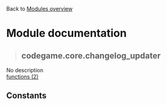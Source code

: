 Back to [Modules overview](https://github.com/pyrustic/codegame/blob/master/docs/modules/README.md)
  
# Module documentation
>## codegame.core.changelog\_updater
No description
<br>
[functions (2)](https://github.com/pyrustic/codegame/blob/master/docs/modules/content/codegame.core.changelog_updater/functions.md)


## Constants
```python

```

